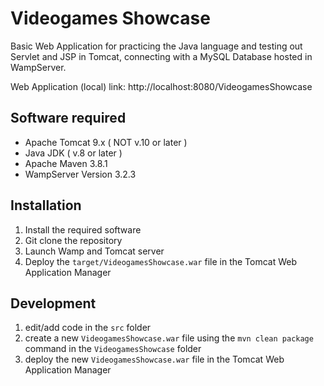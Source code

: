 # Videogames Showcase
 Basic Web Application for practicing the Java language and testing out Servlet and JSP in Tomcat, connecting with a MySQL Database hosted in WampServer.
 
 Web Application (local) link: http://localhost:8080/VideogamesShowcase

## Software required
- Apache Tomcat 9.x ( NOT v.10 or later )
- Java JDK ( v.8 or later )
- Apache Maven 3.8.1
- WampServer Version 3.2.3

## Installation

1. Install the required software
2. Git clone the repository
3. Launch Wamp and Tomcat server
4. Deploy the `target/VideogamesShowcase.war` file in the Tomcat Web Application Manager

## Development
1. edit/add code in the `src` folder
2. create a new `VideogamesShowcase.war` file using the `mvn clean package` command in the `VideogamesShowcase` folder
3. deploy the new `VideogamesShowcase.war` file in the Tomcat Web Application Manager
